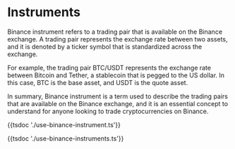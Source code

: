# Instruments

Binance instrument refers to a trading pair that is available on the Binance exchange. A trading pair represents the exchange rate between two assets, and it is denoted by a ticker symbol that is standardized across the exchange.

For example, the trading pair BTC/USDT represents the exchange rate between Bitcoin and Tether, a stablecoin that is pegged to the US dollar. In this case, BTC is the base asset, and USDT is the quote asset.

In summary, Binance instrument is a term used to describe the trading pairs that are available on the Binance exchange, and it is an essential concept to understand for anyone looking to trade cryptocurrencies on Binance.

{{tsdoc './use-binance-instrument.ts'}}

{{tsdoc './use-binance-instruments.ts'}}
